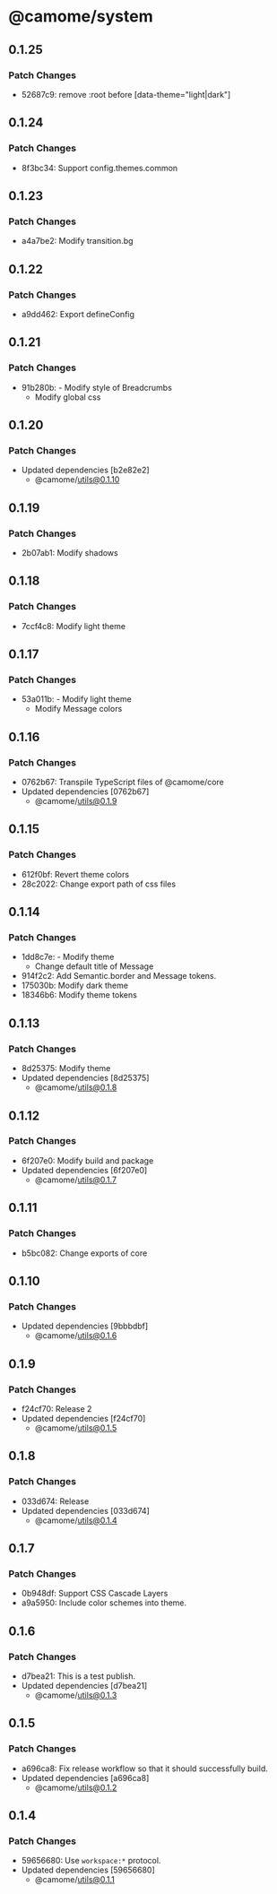 # @camome/system

## 0.1.25

### Patch Changes

- 52687c9: remove :root before [data-theme="light|dark"]

## 0.1.24

### Patch Changes

- 8f3bc34: Support config.themes.common

## 0.1.23

### Patch Changes

- a4a7be2: Modify transition.bg

## 0.1.22

### Patch Changes

- a9dd462: Export defineConfig

## 0.1.21

### Patch Changes

- 91b280b: - Modify style of Breadcrumbs
  - Modify global css

## 0.1.20

### Patch Changes

- Updated dependencies [b2e82e2]
  - @camome/utils@0.1.10

## 0.1.19

### Patch Changes

- 2b07ab1: Modify shadows

## 0.1.18

### Patch Changes

- 7ccf4c8: Modify light theme

## 0.1.17

### Patch Changes

- 53a011b: - Modify light theme
  - Modify Message colors

## 0.1.16

### Patch Changes

- 0762b67: Transpile TypeScript files of @camome/core
- Updated dependencies [0762b67]
  - @camome/utils@0.1.9

## 0.1.15

### Patch Changes

- 612f0bf: Revert theme colors
- 28c2022: Change export path of css files

## 0.1.14

### Patch Changes

- 1dd8c7e: - Modify theme
  - Change default title of Message
- 914f2c2: Add Semantic.border and Message tokens.
- 175030b: Modify dark theme
- 18346b6: Modify theme tokens

## 0.1.13

### Patch Changes

- 8d25375: Modify theme
- Updated dependencies [8d25375]
  - @camome/utils@0.1.8

## 0.1.12

### Patch Changes

- 6f207e0: Modify build and package
- Updated dependencies [6f207e0]
  - @camome/utils@0.1.7

## 0.1.11

### Patch Changes

- b5bc082: Change exports of core

## 0.1.10

### Patch Changes

- Updated dependencies [9bbbdbf]
  - @camome/utils@0.1.6

## 0.1.9

### Patch Changes

- f24cf70: Release 2
- Updated dependencies [f24cf70]
  - @camome/utils@0.1.5

## 0.1.8

### Patch Changes

- 033d674: Release
- Updated dependencies [033d674]
  - @camome/utils@0.1.4

## 0.1.7

### Patch Changes

- 0b948df: Support CSS Cascade Layers
- a9a5950: Include color schemes into theme.

## 0.1.6

### Patch Changes

- d7bea21: This is a test publish.
- Updated dependencies [d7bea21]
  - @camome/utils@0.1.3

## 0.1.5

### Patch Changes

- a696ca8: Fix release workflow so that it should successfully build.
- Updated dependencies [a696ca8]
  - @camome/utils@0.1.2

## 0.1.4

### Patch Changes

- 59656680: Use `workspace:*` protocol.
- Updated dependencies [59656680]
  - @camome/utils@0.1.1
